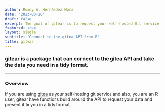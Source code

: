 ```yaml
---
author: Ronny A. Hernández Mora
date: "2022-03-20"
draft: false
excerpt: The goal of gitear is to request your self-hosted Git service data and import it to R in a tidy data frame.
featured: true
layout: single
subtitle: "Connect to the gitea API from R"
title: gitear
---
```


### [gitear](https://ixpantia.github.io/gitear/) is a package that can connect to the gitea API and take the data you need in a tidy format.
---

### Overview

If you are using [gitea](https://gitea.io/en-us/) as your self-hosting git service and also, you are an R user, gitear have functions build around the API to request your data and present it to you in a tidy format.